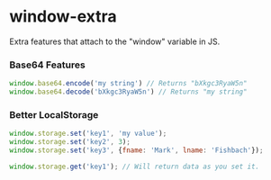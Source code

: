 # window-extra
Extra features that attach to the "window" variable in JS.

### Base64 Features
```js
window.base64.encode('my string') // Returns "bXkgc3RyaW5n"
window.base64.decode('bXkgc3RyaW5n') // Returns "my string"
```
### Better LocalStorage
```js
window.storage.set('key1', 'my value');
window.storage.set('key2', 3);
window.storage.set('key3', {fname: 'Mark', lname: 'Fishbach'});

window.storage.get('key1'); // Will return data as you set it.
```
